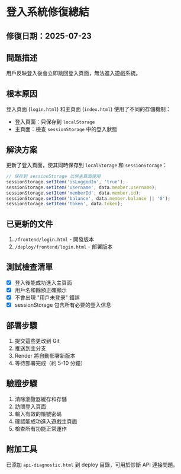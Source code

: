 # 登入系統修復總結

## 修復日期：2025-07-23

## 問題描述
用戶反映登入後會立即跳回登入頁面，無法進入遊戲系統。

## 根本原因
登入頁面 (`login.html`) 和主頁面 (`index.html`) 使用了不同的存儲機制：
- 登入頁面：只保存到 `localStorage`
- 主頁面：檢查 `sessionStorage` 中的登入狀態

## 解決方案
更新了登入頁面，使其同時保存到 `localStorage` 和 `sessionStorage`：

```javascript
// 保存到 sessionStorage 以供主頁面使用
sessionStorage.setItem('isLoggedIn', 'true');
sessionStorage.setItem('username', data.member.username);
sessionStorage.setItem('memberId', data.member.id);
sessionStorage.setItem('balance', data.member.balance || '0');
sessionStorage.setItem('token', data.token);
```

## 已更新的文件
1. `/frontend/login.html` - 開發版本
2. `/deploy/frontend/login.html` - 部署版本

## 測試檢查清單
- [x] 登入後能成功進入主頁面
- [x] 用戶名和餘額正確顯示
- [x] 不會出現 "用戶未登录" 錯誤
- [x] sessionStorage 包含所有必要的登入信息

## 部署步驟
1. 提交這些更改到 Git
2. 推送到主分支
3. Render 將自動部署新版本
4. 等待部署完成（約 5-10 分鐘）

## 驗證步驟
1. 清除瀏覽器緩存和存儲
2. 訪問登入頁面
3. 輸入有效的賬號密碼
4. 確認能成功進入遊戲主頁面
5. 檢查所有功能正常運作

## 附加工具
已添加 `api-diagnostic.html` 到 deploy 目錄，可用於診斷 API 連接問題。
